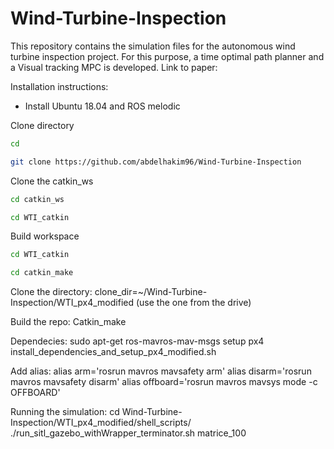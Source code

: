 # Wind-Turbine-Inspection

This repository contains the simulation files for the autonomous wind turbine inspection project. For this purpose, a time optimal path planner and a Visual tracking MPC is developed. Link to paper:

Installation instructions:
- Install Ubuntu 18.04 and ROS melodic


Clone directory 
```bash
cd
```

```bash
git clone https://github.com/abdelhakim96/Wind-Turbine-Inspection
```


Clone the catkin_ws

```bash
cd catkin_ws
```

```bash
cd WTI_catkin
```

Build workspace
```bash
cd WTI_catkin
```
```bash
cd catkin_make
```



Clone the directory:
clone_dir=~/Wind-Turbine-Inspection/WTI_px4_modified     (use the one from the drive)


Build the repo:
Catkin_make


Dependecies:
sudo apt-get ros-mavros-mav-msgs 
setup px4
install_dependencies_and_setup_px4_modified.sh


Add alias:
alias arm='rosrun mavros mavsafety arm'
alias disarm='rosrun mavros mavsafety disarm'
alias offboard='rosrun mavros mavsys mode -c OFFBOARD'



Running the simulation:
cd Wind-Turbine-Inspection/WTI_px4_modified/shell_scripts/
./run_sitl_gazebo_withWrapper_terminator.sh matrice_100
